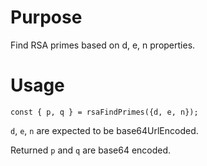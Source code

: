 # Purpose
Find RSA primes based on d, e, n properties.

# Usage
`const { p, q } = rsaFindPrimes({d, e, n});`

`d`, `e`, `n` are expected to be base64UrlEncoded.

Returned `p` and `q` are base64 encoded.
